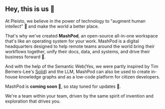 ## Hey, this is us 👋

At Pleisto, we believe in the power of technology to "augment human intellect" 🧠 and make the world a better place. 

That's why we've created **MashPod**, an open-source all-in-one workspace that's like an operating system for your work. 
MashPod is a digital headquarters designed to help remote teams around the world bring their workflows together, 
unify their docs, data, and systems, and drive their business forward 🚀.

And with the help of the Semantic Web(Yes, we were partly inspired by Tim Berners-Lee's [Solid](https://solidproject.org/))  and the LLM, 
MashPod can also be used to create in-house knowledge graphs and as a low-code platform for citizen developers. 

MashPod is **coming soon** 📅, so stay tuned for updates 📢. 

We're a team within your team, driven by the same spirit of invention and exploration that drives you. 

